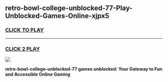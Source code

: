 
## retro-bowl-college-unblocked-77-Play-Unblocked-Games-Online-xjpx5
<h3>
<a href="https://premium76.site?title=retro-bowl-college-unblocked-77&ref=25A">CLICK TO PLAY</a></h3>
<hr>

<h3>
<a href="https://premium76.site?title=retro-bowl-college-unblocked-77&ref=25A">CLICK 2 PLAY</a>
  
</h3>

<a href="https://premium76.site?title=retro-bowl-college-unblocked-77&ref=25A"><img src="https://clearcache.store/games.png"></a>


**retro-bowl-college-unblocked-77 games unblocked: Your Gateway to Fun and Accessible Online Gaming**
